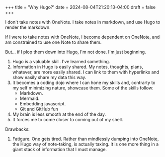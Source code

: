 +++
title = 'Why Hugo?'
date = 2024-08-04T21:20:13-04:00
draft = false
+++

I don't take notes with OneNote. I take notes in markdown, and use Hugo to render the markdown.

If I were to take notes with OneNote, I become dependent on OneNote, and am constrained to use one Note to share them. 

But... if I plop them down into Hugo, I'm not done. I'm just beginning. 

1) Hugo is a valuable skill. I've learned something. 
2) Information in Hugo is easily shared. My notes, thoughts, plans, whatever, are more easily shared. I can link to them with hyperlinks and show easily share my data this way. 
3) It becomes a coding dojo where I can hone my skills and, contrarty to my self minimizing nature, showcase them. Some of the skills follow: 
    * Markdown. 
    * Mermaid.
    * Embedding javascript. 
    * Git and GitHub fun 
6) My brain is less smooth at the end of the day. 
7) It forces me to come closer to coming out of my shell. 

Drawbacks: 
1) Fatigure. One gets tired. Rather than mindlessly dumping into OneNote, the Hugo way of note-taking, is actually taxing. It is one more thing in a giant stack of information that I must manage. 

